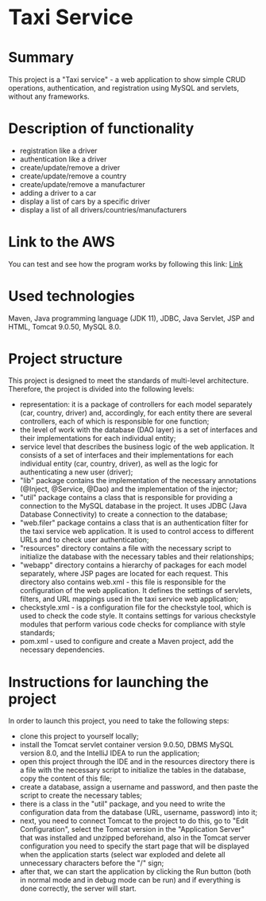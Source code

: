 <h1 style="font-size: 42px;">Taxi Service</h1>

# Summary
This project is a "Taxi service" - a web application to show simple CRUD operations, authentication, and registration using MySQL and servlets, without any frameworks.
# Description of functionality
- registration like a driver
- authentication like a driver
- create/update/remove a driver
- create/update/remove a country
- create/update/remove a manufacturer
- adding a driver to a car
- display a list of cars by a specific driver
- display a list of all drivers/countries/manufacturers
# Link to the AWS
You can test and see how the program works by following this link: [Link](http://Finallyversion-env.eba-jsahsfze.eu-north-1.elasticbeanstalk.com)

# Used technologies
Maven, Java programming language (JDK 11), JDBC, Java Servlet, JSP and HTML, Tomcat 9.0.50, MySQL 8.0.
# Project structure
This project is designed to meet the standards of multi-level architecture. Therefore, the project is divided into the following levels:
- representation: it is a package of controllers for each model separately (car, country, driver) and, accordingly, for each entity there are several controllers, each of which is responsible for one function;
- the level of work with the database (DAO layer) is a set of interfaces and their implementations for each individual entity;
- service level that describes the business logic of the web application. It consists of a set of interfaces and their implementations for each individual entity (car, country, driver), as well as the logic for authenticating a new user (driver);
- "lib" package contains the implementation of the necessary annotations (@Inject, @Service, @Dao) and the implementation of the injector;
- "util" package contains a class that is responsible for providing a connection to the MySQL database in the project. It uses JDBC (Java Database Connectivity) to create a connection to the database;
- "web.filer" package contains a class that is an authentication filter for the taxi service web application. It is used to control access to different URLs and to check user authentication;
- "resources" directory contains a file with the necessary script to initialize the database with the necessary tables and their relationships;
- "webapp" directory contains a hierarchy of packages for each model separately, where JSP pages are located for each request. This directory also contains web.xml - this file is responsible for the configuration of the web application. It defines the settings of servlets, filters, and URL mappings used in the taxi service web application;
- checkstyle.xml - is a configuration file for the checkstyle tool, which is used to check the code style. It contains settings for various checkstyle modules that perform various code checks for compliance with style standards;
- pom.xml - used to configure and create a Maven project, add the necessary dependencies.
# Instructions for launching the project
In order to launch this project, you need to take the following steps:
- clone this project to yourself locally;
- install the Tomcat servlet container version 9.0.50, DBMS MySQL version 8.0, and the IntelliJ IDEA to run the application;
- open this project through the IDE and in the resources directory there is a file with the necessary script to initialize the tables in the database, copy the content of this file;
- create a database, assign a username and password, and then paste the script to create the necessary tables;
- there is a class in the "util" package, and you need to write the configuration data from the database (URL, username, password) into it;
- next, you need to connect Tomcat to the project to do this, go to "Edit Configuration", select the Tomcat version in the "Application Server" that was installed and unzipped beforehand, also in the Tomcat server configuration you need to specify the start page that will be displayed when the application starts (select war exploded and delete all unnecessary characters before the "/" sign;
- after that, we can start the application by clicking the Run button (both in normal mode and in debug mode can be run) and if everything is done correctly, the server will start.